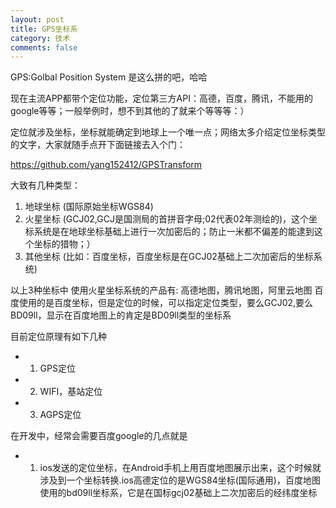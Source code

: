 ```yaml
---
layout: post
title: GPS坐标系
category: 技术
comments: false
---
```


GPS:Golbal Position System 是这么拼的吧，哈哈

现在主流APP都带个定位功能，定位第三方API：高德，百度，腾讯，不能用的google等等；一般举例时，想不到其他的了就来个等等等：）

定位就涉及坐标，坐标就能确定到地球上一个唯一点；网络太多介绍定位坐标类型的文字，大家就随手点开下面链接去入个门：

<https://github.com/yang152412/GPSTransform>

大致有几种类型：

1. 地球坐标   (国际原始坐标WGS84)
2. 火星坐标   (GCJ02,GCJ是国测局的首拼音字母;02代表02年测绘的)，这个坐标系统是在地球坐标基础上进行一次加密后的；防止一米都不偏差的能逮到这个坐标的猎物；）
3. 其他坐标   (比如：百度坐标，百度坐标是在GCJ02基础上二次加密后的坐标系统)

以上3种坐标中
使用火星坐标系统的产品有: 高德地图，腾讯地图，阿里云地图
百度使用的是百度坐标，但是定位的时候，可以指定定位类型，要么GCJ02,要么BD09ll，显示在百度地图上的肯定是BD09ll类型的坐标系


目前定位原理有如下几种

* 1. GPS定位
* 2. WIFI，基站定位
* 3. AGPS定位

在开发中，经常会需要百度google的几点就是

* 1. ios发送的定位坐标，在Android手机上用百度地图展示出来，这个时候就涉及到一个坐标转换.ios高德定位的是WGS84坐标(国际通用)，百度地图使用的bd09ll坐标系，它是在国标gcj02基础上二次加密后的经纬度坐标


